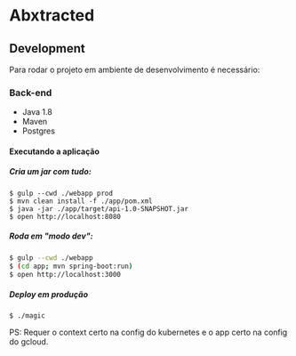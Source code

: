 # Abxtracted

## Development
Para rodar o projeto em ambiente de desenvolvimento é necessário:

### Back-end
 - Java 1.8
 - Maven
 - Postgres

#### Executando a aplicação

##### Cria um jar com tudo:

```console
$ gulp --cwd ./webapp prod
$ mvn clean install -f ./app/pom.xml
$ java -jar ./app/target/api-1.0-SNAPSHOT.jar
$ open http://localhost:8080
```

##### Roda em "modo dev":

```sh
$ gulp --cwd ./webapp
$ (cd app; mvn spring-boot:run)
$ open http://localhost:3000
```


##### Deploy em produção

```console
$ ./magic
```

PS: Requer o context certo na config do kubernetes e o app certo na config do
gcloud.
